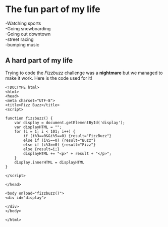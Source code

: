 # The fun part of my life
-Watching sports </br>
-Going snowboarding</br>
-Going out downtown</br>
-street racing</br>
-bumping music</br>

## A hard part of my life
Trying to code the _Fizzbuzz_ challenge was a **nightmare** but we managed to make it work. Here is the code used for it!
```
<!DOCTYPE html>
<html>
<head>
<meta charset="UTF-8">
<title>Fizz Buzz</title>
<script>

function fizzbuzz() {
	var display = document.getElementById('display');
	var displayHTML = "";
	for (i = 1; i < 101; i++) {
		if (i%3==0&&i%5==0) {result="FizzBuzz"}
		else if (i%5==0) {result="Buzz"}
		else if (i%3==0) {result="Fizz"}
		else {result=i;}
		displayHTML += "<p>" + result + "</p>";
	}
	display.innerHTML = displayHTML
}

</script>

</head>

<body onload="fizzbuzz()">
<div id="display">

</div>
</body>

</html>
```
